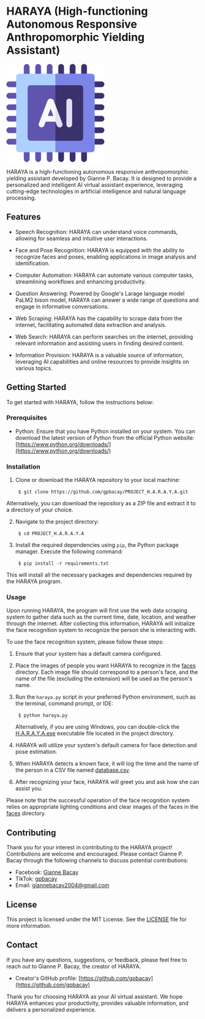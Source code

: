 # HARAYA (High-functioning Autonomous Responsive Anthropomorphic Yielding Assistant)

![HARAYA Logo](ai.png)

HARAYA is a high-functioning autonomous responsive anthropomorphic yielding assistant developed by Gianne P. Bacay. It is designed to provide a personalized and intelligent AI virtual assistant experience, leveraging cutting-edge technologies in artificial intelligence and natural language processing.

## Features

- Speech Recognition: HARAYA can understand voice commands, allowing for seamless and intuitive user interactions.

- Face and Pose Recognition: HARAYA is equipped with the ability to recognize faces and poses, enabling applications in image analysis and identification.

- Computer Automation: HARAYA can automate various computer tasks, streamlining workflows and enhancing productivity.

- Question Answering: Powered by Google's Larage language model PaLM2 bison model, HARAYA can answer a wide range of questions and engage in informative conversations.

- Web Scraping: HARAYA has the capability to scrape data from the internet, facilitating automated data extraction and analysis.

- Web Search: HARAYA can perform searches on the internet, providing relevant information and assisting users in finding desired content.

- Information Provision: HARAYA is a valuable source of information, leveraging AI capabilities and online resources to provide insights on various topics.

## Getting Started

To get started with HARAYA, follow the instructions below:

### Prerequisites

- Python: Ensure that you have Python installed on your system. You can download the latest version of Python from the official Python website: [https://www.python.org/downloads/](https://www.python.org/downloads/)

### Installation

1. Clone or download the HARAYA repository to your local machine:

        $ git clone https://github.com/gpbacay/PROJECT_H.A.R.A.Y.A.git

Alternatively, you can download the repository as a ZIP file and extract it to a directory of your choice.

2. Navigate to the project directory:

        $ cd PROJECT_H.A.R.A.Y.A

3. Install the required dependencies using `pip`, the Python package manager. Execute the following command:

        $ pip install -r requirements.txt

This will install all the necessary packages and dependencies required by the HARAYA program.

### Usage

Upon running HARAYA, the program will first use the web data scraping system to gather data such as the current time, date, location, and weather through the internet. After collecting this information, HARAYA will initialize the face recognition system to recognize the person she is interacting with.

To use the face recognition system, please follow these steps:

1. Ensure that your system has a default camera configured.

2. Place the images of people you want HARAYA to recognize in the [faces](./faces) directory. Each image file should correspond to a person's face, and the name of the file (excluding the extension) will be used as the person's name.

3. Run the `haraya.py` script in your preferred Python environment, such as the terminal, command prompt, or IDE:

        $ python haraya.py

   Alternatively, if you are using Windows, you can double-click the [H.A.R.A.Y.A.exe](H.A.R.A.Y.A.exe) executable file located in the project directory.

4. HARAYA will utilize your system's default camera for face detection and pose estimation.

5. When HARAYA detects a known face, it will log the time and the name of the person in a CSV file named [database.csv](database.csv).

6. After recognizing your face, HARAYA will greet you and ask how she can assist you.

Please note that the successful operation of the face recognition system relies on appropriate lighting conditions and clear images of the faces in the [faces](./faces) directory.


## Contributing

Thank you for your interest in contributing to the HARAYA project! Contributions are welcome and encouraged. Please contact Gianne P. Bacay through the following channels to discuss potential contributions:

- Facebook: [Gianne Bacay](https://www.facebook.com/giannebacay)
- TikTok: [gpbacay](https://www.tiktok.com/@gpbacay)
- Email: giannebacay2004@gmail.com

## License

This project is licensed under the MIT License. See the [LICENSE](LICENSE) file for more information.

## Contact

If you have any questions, suggestions, or feedback, please feel free to reach out to Gianne P. Bacay, the creator of HARAYA.

- Creator's GitHub profile: [https://github.com/gpbacay](https://github.com/gpbacay)

Thank you for choosing HARAYA as your AI virtual assistant. We hope HARAYA enhances your productivity, provides valuable information, and delivers a personalized experience.


